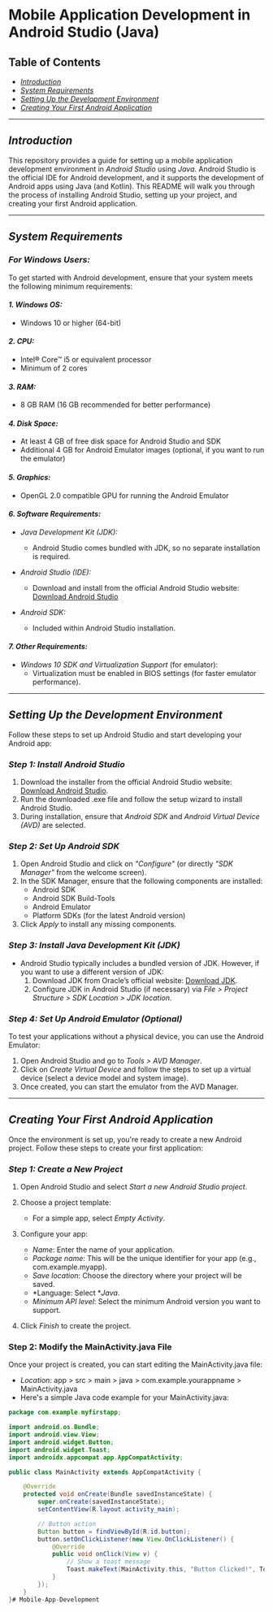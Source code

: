 # Mobile Application Development in Android Studio (Java)

## Table of Contents
- [*Introduction*](#introduction)
- [*System Requirements*](#system-requirements)
- [*Setting Up the Development Environment*](#setting-up-the-development-environment)
- [*Creating Your First Android Application*](#creating-your-first-android-application)
---

## *Introduction*

This repository provides a guide for setting up a mobile application development environment in *Android Studio* using *Java*. Android Studio is the official IDE for Android development, and it supports the development of Android apps using Java (and Kotlin). This README will walk you through the process of installing Android Studio, setting up your project, and creating your first Android application.

---

## *System Requirements*

### *For Windows Users:*
To get started with Android development, ensure that your system meets the following minimum requirements:

#### *1. Windows OS:*
- Windows 10 or higher (64-bit)

#### *2. CPU:*
- Intel® Core™ i5 or equivalent processor
- Minimum of 2 cores

#### *3. RAM:*
- 8 GB RAM (16 GB recommended for better performance)

#### *4. Disk Space:*
- At least 4 GB of free disk space for Android Studio and SDK
- Additional 4 GB for Android Emulator images (optional, if you want to run the emulator)

#### *5. Graphics:*
- OpenGL 2.0 compatible GPU for running the Android Emulator

#### *6. Software Requirements:*
- *Java Development Kit (JDK):*
  - Android Studio comes bundled with JDK, so no separate installation is required.
  
- *Android Studio (IDE):*
  - Download and install from the official Android Studio website:
    [Download Android Studio](https://developer.android.com/studio)

- *Android SDK:*
  - Included within Android Studio installation.

#### *7. Other Requirements:*
- *Windows 10 SDK and Virtualization Support* (for emulator):
  - Virtualization must be enabled in BIOS settings (for faster emulator performance).

---

## *Setting Up the Development Environment*

Follow these steps to set up Android Studio and start developing your Android app:

### *Step 1: Install Android Studio*
1. Download the installer from the official Android Studio website: [Download Android Studio](https://developer.android.com/studio).
2. Run the downloaded .exe file and follow the setup wizard to install Android Studio.
3. During installation, ensure that *Android SDK* and *Android Virtual Device (AVD)* are selected.

### *Step 2: Set Up Android SDK*
1. Open Android Studio and click on *"Configure"* (or directly *"SDK Manager"* from the welcome screen).
2. In the SDK Manager, ensure that the following components are installed:
   - Android SDK
   - Android SDK Build-Tools
   - Android Emulator
   - Platform SDKs (for the latest Android version)
3. Click *Apply* to install any missing components.

### *Step 3: Install Java Development Kit (JDK)*
- Android Studio typically includes a bundled version of JDK. However, if you want to use a different version of JDK:
  1. Download JDK from Oracle’s official website: [Download JDK](https://www.oracle.com/java/technologies/javase-jdk16-downloads.html).
  2. Configure JDK in Android Studio (if necessary) via *File > Project Structure > SDK Location > JDK location*.

### *Step 4: Set Up Android Emulator (Optional)*
To test your applications without a physical device, you can use the Android Emulator:
1. Open Android Studio and go to *Tools > AVD Manager*.
2. Click on *Create Virtual Device* and follow the steps to set up a virtual device (select a device model and system image).
3. Once created, you can start the emulator from the AVD Manager.

---

## *Creating Your First Android Application*

Once the environment is set up, you're ready to create a new Android project. Follow these steps to create your first application:

### *Step 1: Create a New Project*
1. Open Android Studio and select *Start a new Android Studio project*.
2. Choose a project template:
   - For a simple app, select *Empty Activity*.
3. Configure your app:
   - *Name*: Enter the name of your application.
   - *Package name*: This will be the unique identifier for your app (e.g., com.example.myapp).
   - *Save location*: Choose the directory where your project will be saved.
   - *Language: Select **Java*.
   - *Minimum API level*: Select the minimum Android version you want to support.

4. Click *Finish* to create the project.

### **Step 2: Modify the MainActivity.java File**
Once your project is created, you can start editing the MainActivity.java file:

- *Location*: app > src > main > java > com.example.yourappname > MainActivity.java
- Here's a simple Java code example for your MainActivity.java:

```java
package com.example.myfirstapp;

import android.os.Bundle;
import android.view.View;
import android.widget.Button;
import android.widget.Toast;
import androidx.appcompat.app.AppCompatActivity;

public class MainActivity extends AppCompatActivity {

    @Override
    protected void onCreate(Bundle savedInstanceState) {
        super.onCreate(savedInstanceState);
        setContentView(R.layout.activity_main);

        // Button action
        Button button = findViewById(R.id.button);
        button.setOnClickListener(new View.OnClickListener() {
            @Override
            public void onClick(View v) {
                // Show a toast message
                Toast.makeText(MainActivity.this, "Button Clicked!", Toast.LENGTH_SHORT).show();
            }
        });
    }
}# Mobile-App-Development
